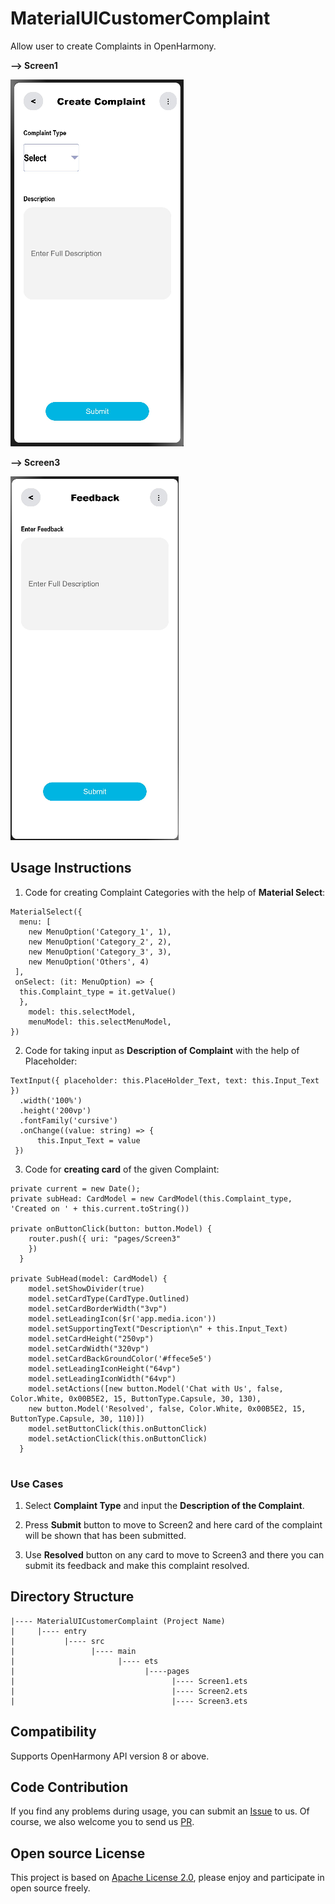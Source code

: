 # MaterialUICustomerComplaint
Allow user to create Complaints in OpenHarmony.



 **-->  Screen1**
 
![MaterialUICustomerComplaint](screenshots/Screen1.png)


 **-->  Screen3**
 
![MaterialUICustomerComplaint](screenshots/Screen3.png)



## Usage Instructions

1. Code for creating Complaint Categories with the help of **Material Select**:
```
MaterialSelect({
  menu: [
    new MenuOption('Category_1', 1),
    new MenuOption('Category_2', 2),
    new MenuOption('Category_3', 3),
    new MenuOption('Others', 4)
 ],          
 onSelect: (it: MenuOption) => {
  this.Complaint_type = it.getValue()
  },
    model: this.selectModel,
    menuModel: this.selectMenuModel,
})
```

2. Code for taking input as **Description of Complaint** with the help of Placeholder:

```
TextInput({ placeholder: this.PlaceHolder_Text, text: this.Input_Text })
  .width('100%')
  .height('200vp')
  .fontFamily('cursive')
  .onChange((value: string) => {
      this.Input_Text = value
 })
 ```
 
 3. Code for **creating card** of the given Complaint: 

```
private current = new Date();
private subHead: CardModel = new CardModel(this.Complaint_type, 'Created on ' + this.current.toString())

private onButtonClick(button: button.Model) {
    router.push({ uri: "pages/Screen3"
    })
  }

private SubHead(model: CardModel) {
    model.setShowDivider(true)
    model.setCardType(CardType.Outlined)
    model.setCardBorderWidth("3vp")
    model.setLeadingIcon($r('app.media.icon'))
    model.setSupportingText("Description\n" + this.Input_Text)
    model.setCardHeight("250vp")
    model.setCardWidth("320vp")
    model.setCardBackGroundColor('#ffece5e5')
    model.setLeadingIconHeight("64vp")
    model.setLeadingIconWidth("64vp")
    model.setActions([new button.Model('Chat with Us', false, Color.White, 0x00B5E2, 15, ButtonType.Capsule, 30, 130),
    new button.Model('Resolved', false, Color.White, 0x00B5E2, 15, ButtonType.Capsule, 30, 110)])
    model.setButtonClick(this.onButtonClick)
    model.setActionClick(this.onButtonClick)
  }
  
  ```
  
### Use Cases

1. Select **Complaint Type** and input the **Description of the Complaint**.

2. Press **Submit** button to move to Screen2 and here card of the complaint will be shown that has been submitted.

3. Use **Resolved** button on any card to move to Screen3 and there you can submit its feedback and make this complaint resolved.
  

## Directory Structure
```
|---- MaterialUICustomerComplaint (Project Name)
|     |---- entry
|           |---- src
|                 |---- main
|                       |---- ets
|                             |----pages
|                                   |---- Screen1.ets
|                                   |---- Screen2.ets
|                                   |---- Screen3.ets

```


## Compatibility
Supports OpenHarmony API version 8 or above.


## Code Contribution

If you find any problems during usage, you can submit
an [Issue](https://github.com/Applib-OpenHarmony/MaterialUICustomerComplaint/issues) to us. Of course, we also welcome you to
send us [PR](https://github.com/Applib-OpenHarmony/MaterialUICustomerComplaint/pulls).

## Open source License

This project is based
on [Apache License 2.0](https://github.com/Applib-OpenHarmony/MaterialUICustomerComplaint/blob/main/LICENSE), please enjoy and
participate in open source freely.
